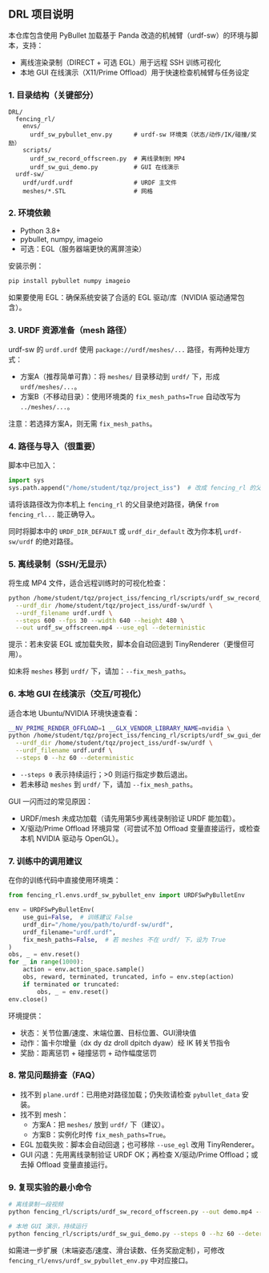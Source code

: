 ## DRL 项目说明

本仓库包含使用 PyBullet 加载基于 Panda 改造的机械臂（urdf-sw）的环境与脚本，支持：
- 离线渲染录制（DIRECT + 可选 EGL）用于远程 SSH 训练可视化
- 本地 GUI 在线演示（X11/Prime Offload）用于快速检查机械臂与任务设定

### 1. 目录结构（关键部分）
```
DRL/
  fencing_rl/
    envs/
      urdf_sw_pybullet_env.py      # urdf-sw 环境类（状态/动作/IK/碰撞/奖励）
    scripts/
      urdf_sw_record_offscreen.py  # 离线录制到 MP4
      urdf_sw_gui_demo.py          # GUI 在线演示
  urdf-sw/
    urdf/urdf.urdf                 # URDF 主文件
    meshes/*.STL                   # 网格
```

### 2. 环境依赖
- Python 3.8+
- pybullet, numpy, imageio
- 可选：EGL（服务器端更快的离屏渲染）

安装示例：
```bash
pip install pybullet numpy imageio
```

如果要使用 EGL：确保系统安装了合适的 EGL 驱动/库（NVIDIA 驱动通常包含）。

### 3. URDF 资源准备（mesh 路径）
urdf-sw 的 `urdf.urdf` 使用 `package://urdf/meshes/...` 路径，有两种处理方式：
- 方案A（推荐简单可靠）：将 `meshes/` 目录移动到 `urdf/` 下，形成 `urdf/meshes/...`。
- 方案B（不移动目录）：使用环境类的 `fix_mesh_paths=True` 自动改写为 `../meshes/...`。

注意：若选择方案A，则无需 `fix_mesh_paths`。

### 4. 路径与导入（很重要）
脚本中已加入：
```python
import sys
sys.path.append("/home/student/tqz/project_iss")  # 改成 fencing_rl 的父目录绝对路径
```
请将该路径改为你本机上 `fencing_rl` 的父目录绝对路径，确保 `from fencing_rl...` 能正确导入。

同时将脚本中的 `URDF_DIR_DEFAULT` 或 `urdf_dir_default` 改为你本机 `urdf-sw/urdf` 的绝对路径。

### 5. 离线录制（SSH/无显示）
将生成 MP4 文件，适合远程训练时的可视化检查：
```bash
python /home/student/tqz/project_iss/fencing_rl/scripts/urdf_sw_record_offscreen.py \
  --urdf_dir /home/student/tqz/project_iss/urdf-sw/urdf \
  --urdf_filename urdf.urdf \
  --steps 600 --fps 30 --width 640 --height 480 \
  --out urdf_sw_offscreen.mp4 --use_egl --deterministic
```
提示：若未安装 EGL 或加载失败，脚本会自动回退到 TinyRenderer（更慢但可用）。

如未将 `meshes` 移到 `urdf/` 下，请加：`--fix_mesh_paths`。

### 6. 本地 GUI 在线演示（交互/可视化）
适合本地 Ubuntu/NVIDIA 环境快速查看：
```bash
__NV_PRIME_RENDER_OFFLOAD=1 __GLX_VENDOR_LIBRARY_NAME=nvidia \
python /home/student/tqz/project_iss/fencing_rl/scripts/urdf_sw_gui_demo.py \
  --urdf_dir /home/student/tqz/project_iss/urdf-sw/urdf \
  --urdf_filename urdf.urdf \
  --steps 0 --hz 60 --deterministic
```
- `--steps 0` 表示持续运行；>0 则运行指定步数后退出。
- 若未移动 `meshes` 到 `urdf/` 下，请加 `--fix_mesh_paths`。

GUI 一闪而过的常见原因：
- URDF/mesh 未成功加载（请先用第5步离线录制验证 URDF 能加载）。
- X/驱动/Prime Offload 环境异常（可尝试不加 Offload 变量直接运行，或检查本机 NVIDIA 驱动与 OpenGL）。

### 7. 训练中的调用建议
在你的训练代码中直接使用环境类：
```python
from fencing_rl.envs.urdf_sw_pybullet_env import URDFSwPyBulletEnv

env = URDFSwPyBulletEnv(
    use_gui=False,  # 训练建议 False
    urdf_dir="/home/you/path/to/urdf-sw/urdf",
    urdf_filename="urdf.urdf",
    fix_mesh_paths=False,  # 若 meshes 不在 urdf/ 下，设为 True
)
obs, _ = env.reset()
for _ in range(1000):
    action = env.action_space.sample()
    obs, reward, terminated, truncated, info = env.step(action)
    if terminated or truncated:
        obs, _ = env.reset()
env.close()
```

环境提供：
- 状态：关节位置/速度、末端位置、目标位置、GUI滑块值
- 动作：笛卡尔增量（dx dy dz droll dpitch dyaw）经 IK 转关节指令
- 奖励：距离惩罚 + 碰撞惩罚 + 动作幅度惩罚

### 8. 常见问题排查（FAQ）
- 找不到 `plane.urdf`：已用绝对路径加载；仍失败请检查 `pybullet_data` 安装。
- 找不到 mesh：
  - 方案A：把 `meshes/` 放到 `urdf/` 下（建议）。
  - 方案B：实例化时传 `fix_mesh_paths=True`。
- EGL 加载失败：脚本会自动回退；也可移除 `--use_egl` 改用 TinyRenderer。
- GUI 闪退：先用离线录制验证 URDF OK；再检查 X/驱动/Prime Offload；或去掉 Offload 变量直接运行。

### 9. 复现实验的最小命令
```bash
# 离线录制一段视频
python fencing_rl/scripts/urdf_sw_record_offscreen.py --out demo.mp4 --use_egl --deterministic

# 本地 GUI 演示，持续运行
python fencing_rl/scripts/urdf_sw_gui_demo.py --steps 0 --hz 60 --deterministic
```

如需进一步扩展（末端姿态/速度、滑台读数、任务奖励定制），可修改 `fencing_rl/envs/urdf_sw_pybullet_env.py` 中对应接口。


